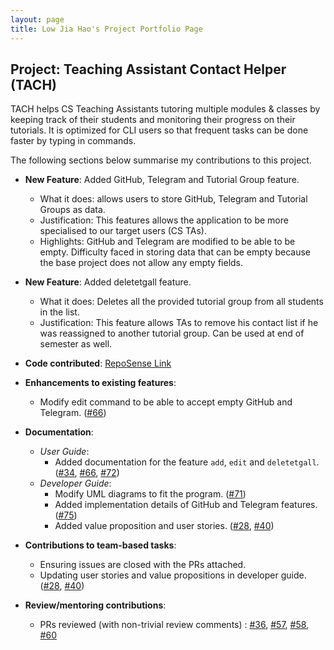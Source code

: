 ```yaml
---
layout: page
title: Low Jia Hao's Project Portfolio Page
---
```


## Project: Teaching Assistant Contact Helper (TACH)

TACH helps CS Teaching Assistants tutoring multiple modules & classes by keeping
track of their students and monitoring their progress on their tutorials.
It is optimized for CLI users so that frequent tasks can be done faster by typing
in commands.

The following sections below summarise my contributions to this project.

* **New Feature**: Added GitHub, Telegram and Tutorial Group feature.
  * What it does: allows users to store GitHub, Telegram and Tutorial Groups as data.
  * Justification: This features allows the application to be more specialised to our target users (CS TAs).
  * Highlights: GitHub and Telegram are modified to be able to be empty. Difficulty faced in storing data that can be empty because the base project does not allow any empty fields.
* **New Feature**: Added deletetgall feature.
  * What it does: Deletes all the provided tutorial group from all students in the list.
  * Justification: This feature allows TAs to remove his contact list if he was reassigned to another tutorial group. Can be used at end of semester as well.

* **Code contributed**: [RepoSense Link](https://nus-cs2103-ay2122s2.github.io/tp-dashboard/?search=lowjiahao99&breakdown=true)
* **Enhancements to existing features**:
  * Modify edit command to be able to accept empty GitHub and Telegram. ([#66](https://github.com/AY2122S2-CS2103T-W15-3/tp/pull/66))
* **Documentation**:
  * *User Guide*:
    * Added documentation for the feature `add`, `edit` and `deletetgall`. ([#34](https://github.com/AY2122S2-CS2103T-W15-3/tp/pull/34), [#66](https://github.com/AY2122S2-CS2103T-W15-3/tp/pull/66), [#72](https://github.com/AY2122S2-CS2103T-W15-3/tp/pull/72))
  * *Developer Guide*:
    * Modify UML diagrams to fit the program. ([#71](https://github.com/AY2122S2-CS2103T-W15-3/tp/pull/71))
    * Added implementation details of GitHub and Telegram features. ([#75](https://github.com/AY2122S2-CS2103T-W15-3/tp/pull/75))
    * Added value proposition and user stories. ([#28](https://github.com/AY2122S2-CS2103T-W15-3/tp/pull/28), [#40](https://github.com/AY2122S2-CS2103T-W15-3/tp/pull/40))
* **Contributions to team-based tasks**: 
  * Ensuring issues are closed with the PRs attached.
  * Updating user stories and value propositions in developer guide. ([#28](https://github.com/AY2122S2-CS2103T-W15-3/tp/pull/28), [#40](https://github.com/AY2122S2-CS2103T-W15-3/tp/pull/40))
* **Review/mentoring contributions**: 
  * PRs reviewed (with non-trivial review comments) : [#36](https://github.com/AY2122S2-CS2103T-W15-3/tp/pull/36), [#57](https://github.com/AY2122S2-CS2103T-W15-3/tp/pull/57), [#58](https://github.com/AY2122S2-CS2103T-W15-3/tp/pull/58), [#60](https://github.com/AY2122S2-CS2103T-W15-3/tp/pull/60)
